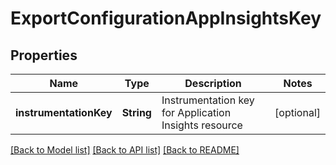 # ExportConfigurationAppInsightsKey

## Properties
Name | Type | Description | Notes
------------ | ------------- | ------------- | -------------
**instrumentationKey** | **String** | Instrumentation key for Application Insights resource | [optional] 

[[Back to Model list]](../README.md#documentation-for-models) [[Back to API list]](../README.md#documentation-for-api-endpoints) [[Back to README]](../README.md)


